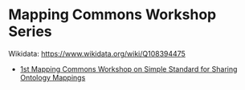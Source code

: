 # Mapping Commons Workshop Series

Wikidata: https://www.wikidata.org/wiki/Q108394475

- [1st Mapping Commons Workshop on Simple Standard for Sharing Ontology Mappings](mc2021.md)